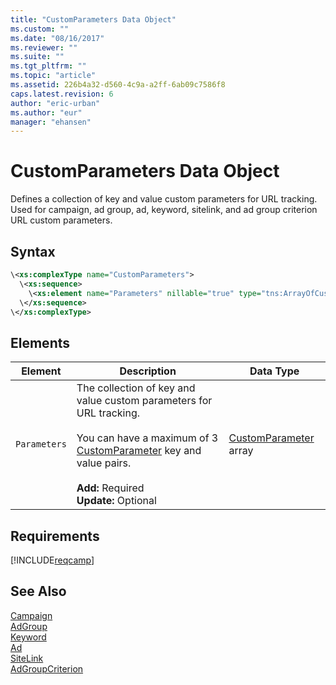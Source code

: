 ```yaml
---
title: "CustomParameters Data Object"
ms.custom: ""
ms.date: "08/16/2017"
ms.reviewer: ""
ms.suite: ""
ms.tgt_pltfrm: ""
ms.topic: "article"
ms.assetid: 226b4a32-d560-4c9a-a2ff-6ab09c7586f8
caps.latest.revision: 6
author: "eric-urban"
ms.author: "eur"
manager: "ehansen"
---
```

# CustomParameters Data Object
Defines a collection of key and value custom parameters for URL tracking. Used for campaign, ad group, ad, keyword, sitelink, and ad group criterion URL custom parameters.

## Syntax

```xml
\<xs:complexType name="CustomParameters">
  \<xs:sequence>
    \<xs:element name="Parameters" nillable="true" type="tns:ArrayOfCustomParameter"/>
  \</xs:sequence>
\</xs:complexType>
```

## <a name="Elements"></a>Elements

|Element|Description|Data Type|
|-----------|---------------|-------------|
|`Parameters`|The collection of key and value custom parameters for URL tracking.<br /><br />You can have a maximum of 3 [CustomParameter](../campaign-api/customparameter-data-object.md) key and value pairs.<br/><br/>**Add:** Required<br/>**Update:** Optional|[CustomParameter](../campaign-api/customparameter-data-object.md) array|

## Requirements
[!INCLUDE[reqcamp](../campaign-api/includes/reqcamp.md)]
## See Also
[Campaign](../campaign-api/campaign-data-object.md)  
[AdGroup](../campaign-api/adgroup-data-object.md)  
[Keyword](../campaign-api/keyword-data-object.md)  
[Ad](../campaign-api/ad-data-object.md)  
[SiteLink](../campaign-api/sitelink-data-object.md)  
[AdGroupCriterion](../campaign-api/adgroupcriterion-data-object.md)  

